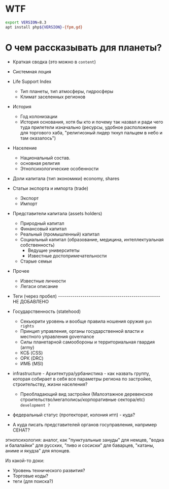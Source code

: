 # WTF

```bash
export VERSION=8.3
apt install php${VERSION}-{fpm,gd}
```


# О чем рассказывать для планеты?

- Краткая сводка (это можно в `content`)
- Системная лоция
- Life Support Index
  - Тип планеты, тип атмосферы, гидросферы  
  - Климат заселенных регионов
- История
  - Год колонизации 
  - История основания, хотя бы кто и почему так назвал и ради чего туда прилетели изначально (ресурсы, удобное расположение для торгового хаба, "религиозный лидер ткнул пальцем в небо и там оказалось")
- Население
  - Национальный состав.
  - основная религия
  - Этнопсихологические особенности
- Доли капитала (тип экономики) economy, shares
- Статьи экспорта и импорта (trade)
  - Экспорт
  - Импорт
- Представители капитала (assets holders)
  - Природный капитал
  - Финансовый капитал
  - Реальный (промышленный) капитал
  - Социальный капитал (образование, медицина, интеллектуальная собственность)
    - Ведущие университеты
    - Известные достопримечательности
  - Старые семьи
- Прочее
  - Известные личности
  - Легаси описание
- Теги (через пробел)
--------------------------------------------------  НЕ ДОБАВЛЕНО
- Государственность (statehood)
  - Секьюрити уровень и вообще правила ношения оружия `gun rights`
  - Принцип управления, органы государственной власти и местного управления  governance
  - Силы планетарной самообороны и территориальная гвардия (army)
  - КСБ (CSS)
  - ОРК (DRC)
  - ИМБ (MSI)
- infrastructure - Архитектура/урбанистика - как назвать группу, которая собирает в себя все параметры региона по застройке, строительству, жизни населения?
  - Преобладающий вид застройки (Малоэтажное деревенское строительство/мегаполисы/корпоративные сектора/etc) `development ?`


- федеральный статус (протекторат, колония итп) - куда?
- А куда писать представителей органов госуправления, например СЕНАТ? 


этнопсихология: аналог, как "пунктуальные зануды" для немцев,  "водка и балалайки" для русских, "пиво и сосиски" для баварцев, "катаны, аниме и якудза" для японцев.

Из какой-то доки:

- Уровень технического развития?
- Торговые коды?
- теги (для поиска?)




